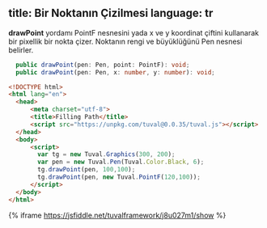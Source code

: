 title: Bir Noktanın Çizilmesi
language: tr
---
**drawPoint** yordamı PointF nesnesini yada x ve y koordinat çiftini kullanarak bir pixellik bir nokta çizer. Noktanın rengi ve büyüklüğünü Pen nesnesi belirler.
```typescript
  public drawPoint(pen: Pen, point: PointF): void;
  public drawPoint(pen: Pen, x: number, y: number): void;
```
```html
<!DOCTYPE html>
<html lang="en">
  <head>
      <meta charset="utf-8">
      <title>Filling Path</title>
      <script src="https://unpkg.com/tuval@0.0.35/tuval.js"></script>
  </head>
  <body>
      <script>
        var tg = new Tuval.Graphics(300, 200);
        var pen = new Tuval.Pen(Tuval.Color.Black, 6);
        tg.drawPoint(pen, 100,100);
        tg.drawPoint(pen, new Tuval.PointF(120,100));
      </script>
  </body>
</html>
```
{% iframe https://jsfiddle.net/tuvalframework/j8u027m1/show %}